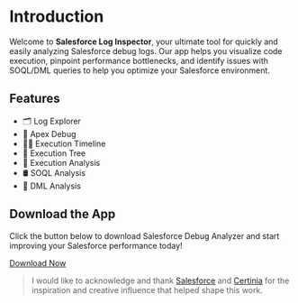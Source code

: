 # Introduction

Welcome to **Salesforce Log Inspector**, your ultimate tool for quickly and easily analyzing Salesforce debug logs. Our app helps you visualize code execution, pinpoint performance bottlenecks, and identify issues with SOQL/DML queries to help you optimize your Salesforce environment.
 

## Features

- 🗂️ Log Explorer
- 🐞 Apex Debug
- 🏳️‍🌈 Execution Timeline
- 🔗 Execution Tree  
- 🔎 Execution Analysis  
- 🛢️ SOQL Analysis
- 🧮 DML Analysis  


## Download the App

Click the button below to download Salesforce Debug Analyzer and start improving your Salesforce performance today!

[Download Now](https://chromewebstore.google.com/detail/salesforce-debug-analyzer/jebmhhcaiafpcjneboknfkmijegiihoe) 

> I would like to acknowledge and thank [Salesforce](https://help.salesforce.com/s/articleView?id=platform.code_dev_console_view_system_log.htm&type=5) and [Certinia](https://marketplace.visualstudio.com/items?itemName=financialforce.lana) for the inspiration and creative influence that helped shape this work.

